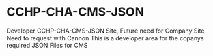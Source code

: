 # CCHP-CHA-CMS-JSON
Developer CCHP-CHA-CMS-JSON Site, Future need for Company Site, Need to request with Cannon
This is a developer area for the copanys required JSON Files for CMS
